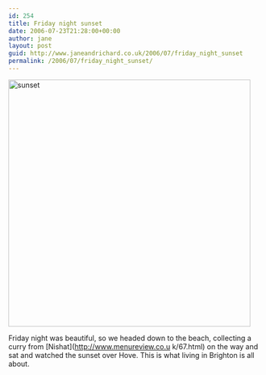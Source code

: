```yaml
---
id: 254
title: Friday night sunset
date: 2006-07-23T21:28:00+00:00
author: jane
layout: post
guid: http://www.janeandrichard.co.uk/2006/07/friday_night_sunset
permalink: /2006/07/friday_night_sunset/
---
```

<img src="http://www.janeandrichard.co.uk/blog/img/2006/07/picture193.jpg" width="480" height="489" alt="sunset" />

Friday night was beautiful, so we headed down to the beach, collecting a curry from [Nishat](http://www.menureview.co.u k/67.html) on the way and sat and watched the sunset over Hove. This is what living in Brighton is all about.